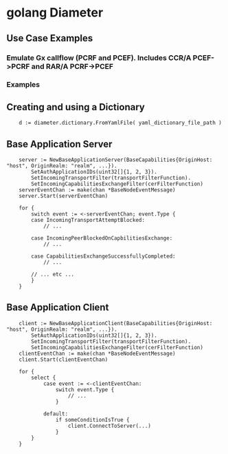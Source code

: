 # golang Diameter

## Use Case Examples

### Emulate Gx callflow (PCRF and PCEF).  Includes CCR/A PCEF->PCRF and RAR/A PCRF->PCEF

### Examples

## Creating and using a Dictionary

```golang
    d := diameter.dictionary.FromYamlFile( yaml_dictionary_file_path )
```

## Base Application Server

```golang
    server := NewBaseApplicationServer(BaseCapabilities{OriginHost: "host", OriginRealm: "realm", ...}).
        SetAuthApplicationIDs(uint32[]{1, 2, 3}).
        SetIncomingTransportFilter(transportFilterFunction).
        SetIncomingCapabilitiesExchangeFilter(cerFilterFunction)
    serverEventChan := make(chan *BaseNodeEventMessage)
    server.Start(serverEventChan)

    for {
        switch event := <-serverEventChan; event.Type {
        case IncomingTransportAttemptBlocked:
            // ...

        case IncomingPeerBlockedOnCapbilitiesExchange:
            // ...

        case CapabilitiesExchangeSuccessfullyCompleted:
            // ...

        // ... etc ...
        }
    }
```

## Base Application Client

```golang
    client := NewBaseApplicationClient(BaseCapabilities{OriginHost: "host", OriginRealm: "realm", ...}).
        SetAuthApplicationIDs(uint32[]{1, 2, 3}).
        SetIncomingTransportFilter(transportFilterFunction).
        SetIncomingCapabilitiesExchangeFilter(cerFilterFunction)
    clientEventChan := make(chan *BaseNodeEventMessage)
    client.Start(clientEventChan)

    for {
        select {
            case event := <-clientEventChan:
                switch event.Type {
                    // ...
                }

            default:
                if someConditionIsTrue {
                    client.ConnectToServer(...)
                }
        }
    }
```
